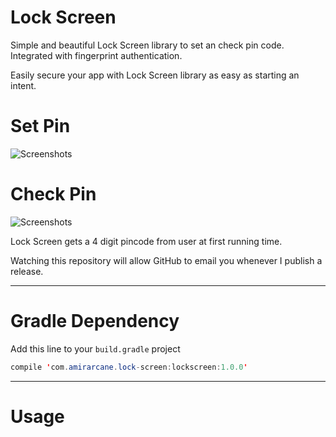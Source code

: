 # Lock Screen

Simple and beautiful Lock Screen library to set an check pin code. Integrated with fingerprint authentication.

Easily secure your app with Lock Screen library as easy as starting an intent. 

# Set Pin

![Screenshots](https://github.com/amirarcane/lock-screen/blob/master/demo/set.gif)

# Check Pin
 
![Screenshots](https://github.com/amirarcane/lock-screen/blob/master/demo/check.gif) 

Lock Screen gets a 4 digit pincode from user at first running time.

Watching this repository will allow GitHub to email you whenever I publish a release.

---
# Gradle Dependency

Add this line to your `build.gradle` project

```java
compile 'com.amirarcane.lock-screen:lockscreen:1.0.0'
```
---
# Usage

<!-- Just add these lines to your class, that's it. -->

<!-- ```java -->
<!-- RecentImages recentImages = new RecentImages(); -->
<!-- ImageAdapter adapter = recentImages.getAdapter(MainActivity.this); -->
<!-- ``` -->
<!-- `recentImages.getAdapter()` method returns an adapter that you can easily set it as your gridView adapter. By default it returns device pictures based on `Date_Taken` and `Descending` order, for changing them see [Customization](https://github.com/amirarcane/recent-images/#customization) -->

<!-- Use `recentImages.cleanupCache()` to clean the cache. -->
<!-- It removes all the callbacks from the drawables stored in the memory cache. -->
<!-- This method must be called from the onDestroy() method of any activity using the cached drawables. -->
<!-- Failure to do so will result in the entire activity being leaked. -->

<!-- You can use regular gridView but if you want to use it exactly like above picture you need horizontal gridView. -->
<!-- I used jess-anders/two-way-gridView in this library. All you have to do is set below code in your xml instead of regular gridView: -->

<!-- ```xml -->

<!-- ``` -->
<!-- --- -->
<!-- # Customization -->

<!-- RecentImages class contains some methods for customization: -->

<!-- `getAdapter(Context context)` default method to get adapter -->

<!-- `getAdapter(Context context, String columns, String sort)` parameter columns filters device images base on date, name, id and etc. parameter sort will sort them based on `Desecnding` or `Ascending` order -->

<!-- `setDrawable(int drawable)` to use an image from you drawable folder before loading of images -->

<!-- `setHeight(int height)` to set images height (in dp) -->

<!-- `setWidth(int width)` to set images width (in dp) -->

<!-- `setPadding(int padding)` to set images padding (in dp) -->

<!-- `setSize(int size)` to set quality of thumbnail images (values are 1, 2, 3, 4. 1 means best quality and high resolution and 4 means least quality an low resolution) -->

<!-- Here is an example: -->

<!-- ```java -->
<!-- RecentImages recentImages = new RecentImages(); -->
<!-- ri.setHeight(70); -->
<!-- ri.setWidth(70); -->
<!-- ImageAdapter adapter = recentImages.getAdapter(MainActivity.this, ri.LATITUDE, ri.ASCENDING); -->
<!-- gridView.setAdapter(adapter); -->
<!-- ``` -->

<!-- --- -->
